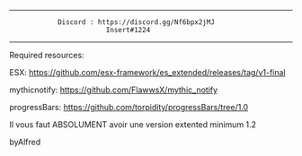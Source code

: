 ----------------------------------------------------------------------
                Discord : https://discord.gg/Nf6bpx2jMJ
                            Insert#1224
----------------------------------------------------------------------

Required resources:

ESX: https://github.com/esx-framework/es_extended/releases/tag/v1-final  

mythicnotify: https://github.com/FlawwsX/mythic_notify

progressBars: https://github.com/torpidity/progressBars/tree/1.0

Il vous faut ABSOLUMENT avoir une version extented minimum 1.2

byAlfred
